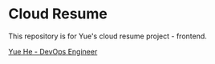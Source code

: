 # Cloud Resume
This repository is for Yue's cloud resume project - frontend. 

[Yue He - DevOps Engineer](www.joyceheyue.fun)
